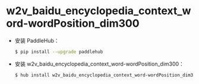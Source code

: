 # w2v_baidu_encyclopedia_context_word-wordPosition_dim300
* 安装 PaddleHub：

    ```bash
    $ pip install --upgrade paddlehub
    ```

* 安装 w2v_baidu_encyclopedia_context_word-wordPosition_dim300：

    ```bash
    $ hub install w2v_baidu_encyclopedia_context_word-wordPosition_dim300
    ```

